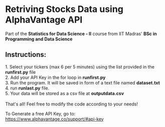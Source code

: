 # Retriving Stocks Data using AlphaVantage API
Part of the **Statistics for Data Science - II** course from IIT Madras' **BSc in Programming and Data Science**

<h2>Instructions:</h2>
1. Select your tickers (max 6 per 5 minutes) using the list provided in the <b>runfirst.py</b> file<br>
2. Add your API Key in the for loop in <b>runfirst.py</b><br>
3. Run the program. It will be saved in form of a text file named <b>dataset.txt</b><br>
4. run <b>runlast.py</b> file.<br>
5. Your data will be stored as a csv file at <b>outputdata.csv</b><br>
<br>
That's all! Feel free to modify the code according to your needs! 

To Generate a free API Key, go to: https://www.alphavantage.co/support/#api-key
